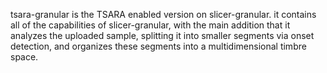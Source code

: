 tsara-granular is the TSARA enabled version on slicer-granular. it contains all of the capabilities of slicer-granular, with the main addition that it analyzes the uploaded sample, splitting it into smaller segments via onset detection, and organizes these segments into a multidimensional timbre space. 
